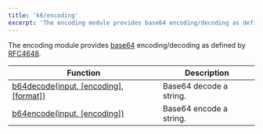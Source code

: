 ```yaml
---
title: 'k6/encoding'
excerpt: 'The encoding module provides base64 encoding/decoding as defined by RFC4648.'
---
```


The encoding module provides [base64](https://en.wikipedia.org/wiki/Base64)
encoding/decoding as defined by [RFC4648](https://tools.ietf.org/html/rfc4648).

| Function                                                                                               | Description             |
| ------------------------------------------------------------------------------------------------------ | ----------------------- |
| [b64decode(input, [encoding], [format])](/javascript-api/k6-encoding/b64decode/) | Base64 decode a string. |
| [b64encode(input, [encoding])](/javascript-api/k6-encoding/b64encode/)                  | Base64 encode a string. |
